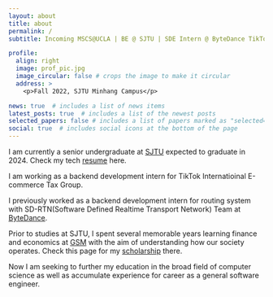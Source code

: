 ```yaml
---
layout: about
title: about
permalink: /
subtitle: Incoming MSCS@UCLA | BE @ SJTU | SDE Intern @ ByteDance TikTok E-commerce | Ex SDE Intern @ ByteDance RTN

profile:
  align: right
  image: prof_pic.jpg
  image_circular: false # crops the image to make it circular
  address: >
    <p>Fall 2022, SJTU Minhang Campus</p>

news: true  # includes a list of news items
latest_posts: true  # includes a list of the newest posts
selected_papers: false # includes a list of papers marked as "selected={true}"
social: true  # includes social icons at the bottom of the page
---
```


I am currently a senior undergraduate at [SJTU](https://en.sjtu.edu.cn/) expected to graduate in 2024. Check my tech [resume](https://sylvansun.github.io/assets/pdf/resume.pdf) here.

I am working as a backend development intern for TikTok Internatioinal E-commerce Tax Group.

I previously worked as a backend development intern for routing system with SD-RTN(Software Defined Realtime Transport Network) Team at [ByteDance](https://www.bytedance.com/en).

Prior to studies at SJTU, I spent several memorable years learning finance and economics at [GSM](https://en.gsm.pku.edu.cn/) with the aim of understanding how our society operates. Check this page for my [scholarship](https://www.gsm.pku.edu.cn/undergraduate/info/1021/6039.htm) there.

Now I am seeking to further my education in the broad field of computer science as well as accumulate experience for career as a general software engineer.
